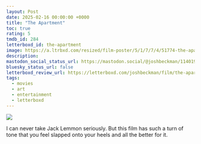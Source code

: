 ```yaml
---
layout: Post
date: 2025-02-16 00:00:00 +0000
title: "The Apartment"
toc: true
rating: 5
tmdb_id: 284
letterboxd_id: the-apartment
image: https://a.ltrbxd.com/resized/film-poster/5/1/7/7/4/51774-the-apartment-0-600-0-900-crop.jpg?v=7df6fac704
description: 
mastodon_social_status_url: https://mastodon.social/@joshbeckman/114019018152326282
bluesky_status_url: false
letterboxd_review_url: https://letterboxd.com/joshbeckman/film/the-apartment/
tags:
  - movies
  - art
  - entertainment
  - letterboxd
---
```


 <p><img src="https://a.ltrbxd.com/resized/film-poster/5/1/7/7/4/51774-the-apartment-0-600-0-900-crop.jpg?v=7df6fac704"/></p> <p>I can never take Jack Lemmon seriously. But this film has such a turn of tone that you feel slapped onto your heels and all the better for it.</p> 
